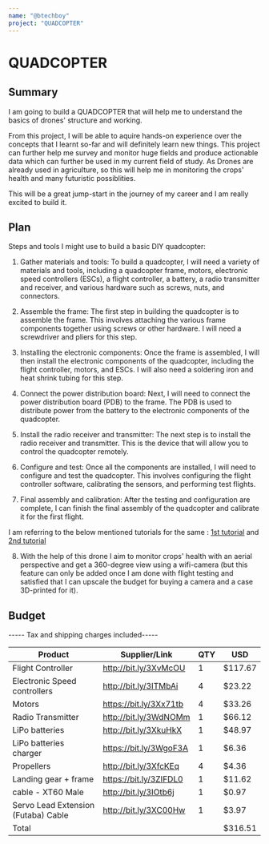 ```yaml
---
name: "@btechboy"
project: "QUADCOPTER"
---
```


# QUADCOPTER

## Summary
I am going to build a QUADCOPTER that will help me to understand the basics of drones' structure and working. 

From this project, I will be able to aquire hands-on experience over the concepts that I learnt so-far and will definitely learn new things. This project can further help me survey and monitor huge fields and produce actionable data which can further be used in my current field of study. As Drones are already used in agriculture, so this will help me in monitoring the crops' health and many futuristic possiblities.

This will be a great jump-start in the journey of my career and I am really excited to build it.

## Plan

Steps and tools I might use to build a basic DIY quadcopter:

1. Gather materials and tools: To build a quadcopter, I will need a variety of materials and tools, including a quadcopter frame, motors, electronic speed controllers (ESCs), a flight controller, a battery, a radio transmitter and receiver, and various hardware such as screws, nuts, and connectors.

2. Assemble the frame: The first step in building the quadcopter is to assemble the frame. This involves attaching the various frame components together using screws or other hardware. I will need a screwdriver and pliers for this step.

3. Installing the electronic components: Once the frame is assembled, I will then install the electronic components of the quadcopter, including the flight controller, motors, and ESCs. I will also need a soldering iron and heat shrink tubing for this step.

4. Connect the power distribution board: Next, I will need to connect the power distribution board (PDB) to the frame. The PDB is used to distribute power from the battery to the electronic components of the quadcopter.

5. Install the radio receiver and transmitter: The next step is to install the radio receiver and transmitter. This is the device that will allow you to control the quadcopter remotely.

6. Configure and test: Once all the components are installed, I will need to configure and test the quadcopter. This involves configuring the flight controller software, calibrating the sensors, and performing test flights.

7. Final assembly and calibration: After the testing and configuration are complete, I can finish the final assembly of the quadcopter and calibrate it for the first flight.

I am referring to the below mentioned tutorials for the same :
[1st tutorial](https://www.youtube.com/watch?v=I8ugqKsMIpE) and 
[2nd tutorial](https://www.youtube.com/watch?v=FhlMFzumsVg)

8. With the help of this drone I aim to monitor crops' health with an aerial perspective and get a 360-degree view using a wifi-camera (but this feature can only be added once I am done with flight testing and satisfied that I can upscale the budget for buying a camera and a case 3D-printed for it).


## Budget
----- Tax and shipping charges included-----

| Product                                      | Supplier/Link                         |  QTY   |   USD    |
| -------------------------------------------- | ------------------------------------- | ------ |  ------  |
| Flight Controller                            | http://bit.ly/3XvMcOU                 |    1   |  $117.67 |
| Electronic Speed controllers                 | http://bit.ly/3ITMbAi                 |    4   |  $23.22  |
| Motors                                       | https://bit.ly/3Xx71tb                |    4   |  $33.26  |
| Radio Transmitter                            | http://bit.ly/3WdNOMm                 |    1   |  $66.12  |
| LiPo batteries                               | http://bit.ly/3XkuHkX                 |    1   |  $48.97  |
| LiPo batteries charger                       | https://bit.ly/3WgoF3A                |    1   |  $6.36   |
| Propellers                                   | http://bit.ly/3XfcKEq                 |    4   |  $4.36   |  
| Landing gear + frame                         | https://bit.ly/3ZIFDL0                |    1   |  $11.62  |
| cable - XT60 Male                            | http://bit.ly/3IOtb6j                 |    1   |  $0.97   |
| Servo Lead Extension (Futaba) Cable          | http://bit.ly/3XC00Hw                 |    1   |  $3.97   |
| Total                                        |                                       |        | $316.51  |
